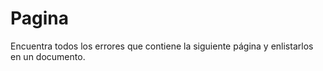 # Pagina
 Encuentra todos los  errores que contiene la  siguiente página y  enlistarlos en un  documento.
